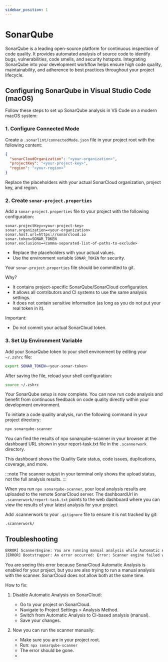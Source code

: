```yaml
---
sidebar_position: 1
---
```


# SonarQube

SonarQube is a leading open-source platform for continuous inspection of code quality. It provides automated analysis of source code to identify bugs, vulnerabilities, code smells, and security hotspots. Integrating SonarQube into your development workflow helps ensure high code quality, maintainability, and adherence to best practices throughout your project lifecycle.

## Configuring SonarQube in Visual Studio Code (macOS)

Follow these steps to set up SonarQube analysis in VS Code on a modern macOS system:

### 1. Configure Connected Mode

Create a `.sonarlint/connectedMode.json` file in your project root with the following content:

```json
{
  "sonarCloudOrganization": "<your-organization>",
  "projectKey": "<your-project-key>",
  "region": "<your-region>"
}
```

Replace the placeholders with your actual SonarCloud organization, project key, and region.

### 2. Create `sonar-project.properties`

Add a `sonar-project.properties` file to your project with the following configuration:

```
sonar.projectKey=<your-project-key>
sonar.organization=<your-organization>
sonar.host.url=https://sonarcloud.io
sonar.token=SONAR_TOKEN
sonar.exclusions=<comma-separated-list-of-paths-to-exclude>
```

- Replace the placeholders with your actual values.
- Use the environment variable `SONAR_TOKEN` for security.

Your `sonar-project.properties` file should be committed to git.

Why?

- It contains project-specific SonarQube/SonarCloud configuration.
- It allows all contributors and CI systems to use the same analysis settings.
- It does not contain sensitive information (as long as you do not put your real token in it).

Important:

- Do not commit your actual SonarCloud token.

### 3. Set Up Environment Variable

Add your SonarQube token to your shell environment by editing your `~/.zshrc` file:

```bash
export SONAR_TOKEN=<your-sonar-token>
```

After saving the file, reload your shell configuration:

```bash
source ~/.zshrc
```

Your SonarQube setup is now complete. You can now run code analysis and benefit from continuous feedback on code quality directly within your development environment.

To initiate a code quality analysis, run the following command in your project directory:

```bash
npx sonarqube-scanner
```

You can find the results of npx sonarqube-scanner in your browser at the dashboard URL shown in your report-task.txt file in the `.scannerwork` directory.

This dashboard shows the Quality Gate status, code issues, duplications, coverage, and more.

:::note
The scanner output in your terminal only shows the upload status, not the full analysis results.
:::

When you run `npx sonarqube-scanner`, your local analysis results are uploaded to the remote SonarCloud server. The dashboardUrl in `.scannerwork/report-task.txt` points to the web dashboard where you can view the results of your latest analysis for your project.

Add .scannerwork to your `.gitignore` file to ensure it is not tracked by git:

```
.scannerwork/
```

## Troubleshooting

```bash
ERROR] ScannerEngine: You are running manual analysis while Automatic Analysis is enabled. Please consider disabling one or the other.
[ERROR] Bootstrapper: An error occurred: Error: Scanner engine failed with code 1
```

You are seeing this error because SonarCloud Automatic Analysis is enabled for your project, but you are also trying to run a manual analysis with the scanner. SonarCloud does not allow both at the same time.

How to fix:

1. Disable Automatic Analysis on SonarCloud:

   - Go to your project on SonarCloud.
   - Navigate to Project Settings > Analysis Method.
   - Switch from Automatic Analysis to CI-based analysis (manual).
   - Save your changes.

2. Now you can run the scanner manually:

   - Make sure you are in your project root.
   - Run: `npx sonarqube-scanner`
   - The error should be gone.
   - 